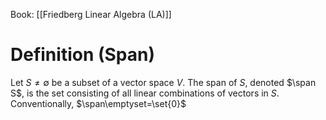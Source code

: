Book: [[Friedberg Linear Algebra (LA)]]
# Definition (Span)
Let $S\neq \emptyset$ be a subset of a vector space $V$.
The span of $S$, denoted $\span S$, is the set consisting of all linear combinations of vectors in $S$.
Conventionally, $\span\emptyset=\set{0}$